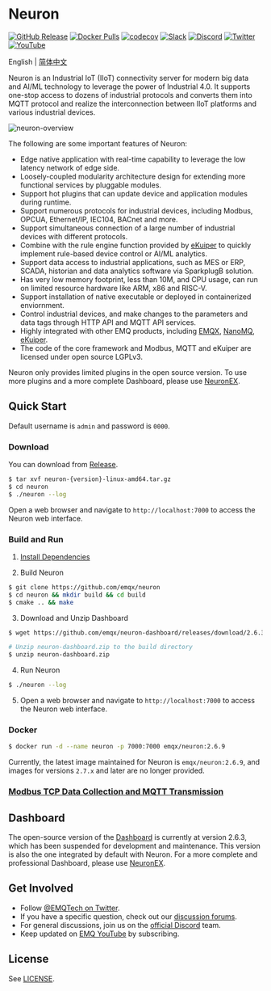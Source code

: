 # Neuron

[![GitHub Release](https://img.shields.io/github/release/emqx/neuron?color=brightgreen&label=Release)](https://github.com/emqx/neuron/releases)
[![Docker Pulls](https://img.shields.io/docker/pulls/emqx/neuron?label=Docker%20Pulls)](https://hub.docker.com/r/emqx/neuron)
[![codecov](https://codecov.io/gh/emqx/neuron/graph/badge.svg?token=X95RD0NUT0)](https://codecov.io/gh/emqx/neuron)
[![Slack](https://img.shields.io/badge/Slack-Neuron-39AE85?logo=slack)](https://slack-invite.emqx.io/)
[![Discord](https://img.shields.io/discord/931086341838622751?label=Discord&logo=discord)](https://discord.gg/xYGf3fQnES)
[![Twitter](https://img.shields.io/badge/Follow-EMQ-1DA1F2?logo=twitter)](https://twitter.com/EMQTech)
[![YouTube](https://img.shields.io/badge/Subscribe-EMQ-FF0000?logo=youtube)](https://www.youtube.com/channel/UC5FjR77ErAxvZENEWzQaO5Q)

English | [简体中文](https://github.com/emqx/neuron/blob/main/README-CN.md)


Neuron is an Industrial IoT (IIoT) connectivity server for modern big data and AI/ML technology to leverage the power of Industrial 4.0. It supports one-stop access to dozens of industrial protocols and converts them into MQTT protocol and realize the interconnection between IIoT platforms and various industrial devices.

![neuron-overview](docs/pictures/neuron-final.png)

The following are some important features of Neuron:

- Edge native application with real-time capability to leverage the low latency network of edge side.
- Loosely-coupled modularity architecture design for extending more functional services by pluggable modules.
- Support hot plugins that can update device and application modules during runtime.
- Support numerous protocols for industrial devices, including Modbus, OPCUA, Ethernet/IP, IEC104, BACnet and more.
- Support simultaneous connection of a large number of industrial devices with different protocols.
- Combine with the rule engine function provided by [eKuiper](https://www.lfedge.org/projects/ekuiper) to quickly implement rule-based device control or AI/ML analytics.
- Support data access to industrial applications, such as MES or ERP, SCADA, historian and data analytics software via SparkplugB solution.
- Has very low memory footprint, less than 10M, and CPU usage, can run on limited resource hardware like ARM, x86 and RISC-V.
- Support installation of native executable or deployed in containerized enviornment.
- Control industrial devices, and make changes to the parameters and data tags through HTTP API and MQTT API services.
- Highly integrated with other EMQ products, including [EMQX](https://www.emqx.com/en/products/emqx), [NanoMQ](https://nanomq.io/), [eKuiper](https://ekuiper.org/).
- The code of the core framework and Modbus, MQTT and eKuiper are licensed under open source LGPLv3.

Neuron only provides limited plugins in the open source version. To use more plugins and a more complete Dashboard, please use [NeuronEX](https://www.emqx.com/en/products/neuronex).

## Quick Start

Default username is `admin` and password is `0000`.

### Download

You can download from [Release](https://github.com/emqx/neuron/releases).

```bash
$ tar xvf neuron-{version}-linux-amd64.tar.gz
$ cd neuron
$ ./neuron --log
```

Open a web browser and navigate to `http://localhost:7000` to access the Neuron web interface.

### Build and Run

1. [Install Dependencies](https://github.com/emqx/neuron/install-dependencies.md)

2. Build Neuron
```bash
$ git clone https://github.com/emqx/neuron
$ cd neuron && mkdir build && cd build
$ cmake .. && make
```

3. Download and Unzip Dashboard
```bash
$ wget https://github.com/emqx/neuron-dashboard/releases/download/2.6.3/neuron-dashboard.zip

# Unzip neuron-dashboard.zip to the build directory
$ unzip neuron-dashboard.zip
```

4. Run Neuron
```bash
$ ./neuron --log
```

5. Open a web browser and navigate to `http://localhost:7000` to access the Neuron web interface.

### Docker

```bash
$ docker run -d --name neuron -p 7000:7000 emqx/neuron:2.6.9
```

Currently, the latest image maintained for Neuron is `emqx/neuron:2.6.9`, and images for versions `2.7.x` and later are no longer provided.

### [Modbus TCP Data Collection and MQTT Transmission](./docs/quick_start/quick_start.md)

## Dashboard

The open-source version of the [Dashboard](https://github.com/emqx/neuron-dashboard) is currently at version 2.6.3, which has been suspended for development and maintenance. This version is also the one integrated by default with Neuron. For a more complete and professional Dashboard, please use [NeuronEX](https://www.emqx.com/en/products/neuronex).

## Get Involved

- Follow [@EMQTech on Twitter](https://twitter.com/EMQTech).
- If you have a specific question, check out our [discussion forums](https://github.com/emqx/neuron/discussions).
- For general discussions, join us on the [official Discord](https://discord.gg/xYGf3fQnES) team.
- Keep updated on [EMQ YouTube](https://www.youtube.com/channel/UC5FjR77ErAxvZENEWzQaO5Q) by subscribing.


## License

See [LICENSE](./LICENSE).
